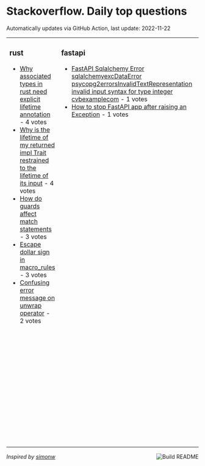 # Stackoverflow. Daily top questions 

Automatically updates via GitHub Action, last update: <!-- date starts -->2022-11-22<!-- date ends -->


<table><tr><td valign="top" width="33%">

### rust
<!-- rust starts -->
* [Why associated types in rust need explicit lifetime annotation](https://stackoverflow.com/questions/74519011/why-associated-types-in-rust-need-explicit-lifetime-annotation) - 4 votes
* [Why is the lifetime of my returned impl Trait restrained to the lifetime of its input](https://stackoverflow.com/questions/74531071/why-is-the-lifetime-of-my-returned-impl-trait-restrained-to-the-lifetime-of-its) - 4 votes
* [How do guards affect match statements](https://stackoverflow.com/questions/74515581/how-do-guards-affect-match-statements) - 3 votes
* [Escape  dollar sign in macro_rules](https://stackoverflow.com/questions/74526246/escape-dollar-sign-in-macro-rules) - 3 votes
* [Confusing error message on  unwrap operator](https://stackoverflow.com/questions/74534896/confusing-error-message-on-unwrap-operator) - 2 votes
<!-- rust ends -->
</td><td valign="top" width="34%">


### fastapi
<!-- fastapi starts -->
* [FastAPI Sqlalchemy Error sqlalchemyexcDataError psycopg2errorsInvalidTextRepresentation invalid input syntax for type integer cvbexamplecom](https://stackoverflow.com/questions/74538085/fastapi-sqlalchemy-error-sqlalchemy-exc-dataerror-psycopg2-errors-invalidtext) - 1 votes
* [How to stop FastAPI app after raising an Exception](https://stackoverflow.com/questions/74517267/how-to-stop-fastapi-app-after-raising-an-exception) - 1 votes
<!-- fastapi ends -->
</td><td valign="top" width="34%">


### pandas
<!-- pandas starts -->
* [How can I overwrite a mapping of a column based on its current value and value of two other columns](https://stackoverflow.com/questions/74521148/how-can-i-overwrite-a-mapping-of-a-column-based-on-its-current-value-and-value-o) - 2 votes
* [flattening multiple nested json as pandas df](https://stackoverflow.com/questions/74538822/flattening-multiple-nested-json-as-pandas-df) - 2 votes
* [Finding specific cell inside Pandas Dataframe based on most similar column and index labels when compared to references](https://stackoverflow.com/questions/74530609/finding-specific-cell-inside-pandas-dataframe-based-on-most-similar-column-and-i) - 2 votes
* [What is the most Pythonic way to dynamically create a DataFrame containing person age in month](https://stackoverflow.com/questions/74523929/what-is-the-most-pythonic-way-to-dynamically-create-a-dataframe-containing-perso) - 2 votes
* [Iterate millions of rows in pandas optimally](https://stackoverflow.com/questions/74529223/iterate-millions-of-rows-in-pandas-optimally) - 2 votes
<!-- pandas ends -->
</td></tr></table>

<a href="https://github.com/hp0404/hp0404/actions"><img src="https://github.com/hp0404/hp0404/workflows/Build%20README/badge.svg" align="right" alt="Build README"></a> <p>*Inspired by  [simonw](https://github.com/simonw/simonw)*</p>
